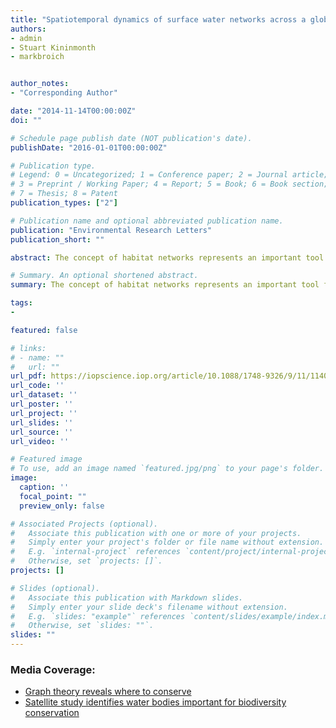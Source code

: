 ```yaml
---
title: "Spatiotemporal dynamics of surface water networks across a global biodiversity hotspot—implications for conservation"
authors:
- admin
- Stuart Kininmonth
- markbroich


author_notes:
- "Corresponding Author"

date: "2014-11-14T00:00:00Z"
doi: ""

# Schedule page publish date (NOT publication's date).
publishDate: "2016-01-01T00:00:00Z"

# Publication type.
# Legend: 0 = Uncategorized; 1 = Conference paper; 2 = Journal article;
# 3 = Preprint / Working Paper; 4 = Report; 5 = Book; 6 = Book section;
# 7 = Thesis; 8 = Patent
publication_types: ["2"]

# Publication name and optional abbreviated publication name.
publication: "Environmental Research Letters"
publication_short: ""

abstract: The concept of habitat networks represents an important tool for landscape conservation and management at regional scales. Previous studies simulated degradation of temporally fixed networks but few quantified the change in network connectivity from disintegration of key features that undergo naturally occurring spatiotemporal dynamics. This is particularly of concern for aquatic systems, which typically show high natural spatiotemporal variability. Here we focused on the Swan Coastal Plain, a bioregion that encompasses a global biodiversity hotspot in Australia with over 1500 water bodies of high biodiversity. Using graph theory, we conducted a temporal analysis of water body connectivity over 13 years of variable climate. We derived large networks of surface water bodies using Landsat data (1999–2011). We generated an ensemble of 278 potential networks at three dispersal distances approximating the maximum dispersal distance of different water dependent organisms. We assessed network connectivity through several network topology metrics and quantified the resilience of the network topology during wet and dry phases. We identified 'stepping stone' water bodies across time and compared our networks with theoretical network models with known properties. Results showed a highly dynamic seasonal pattern of variability in network topology metrics. A decline in connectivity over the 13 years was noted with potential negative consequences for species with limited dispersal capacity. The networks described here resemble theoretical scale-free models, also known as 'rich get richer' algorithm. The 'stepping stone' water bodies are located in the area around the Peel-Harvey Estuary, a Ramsar listed site, and some are located in a national park. Our results describe a powerful approach that can be implemented when assessing the connectivity for a particular organism with known dispersal distance. The approach of identifying the surface water bodies that act as 'stepping stone' over time may help prioritize surface water bodies that are essential for maintaining regional scale connectivity.

# Summary. An optional shortened abstract.
summary: The concept of habitat networks represents an important tool for landscape conservation and management at regional scales. Previous studies simulated degradation of temporally fixed networks but few quantified the change in network connectivity from disintegration of key features that undergo naturally occurring spatiotemporal dynamics.

tags:
- 

featured: false

# links:
# - name: ""
#   url: ""
url_pdf: https://iopscience.iop.org/article/10.1088/1748-9326/9/11/114012/meta
url_code: ''
url_dataset: ''
url_poster: ''
url_project: ''
url_slides: ''
url_source: ''
url_video: ''

# Featured image
# To use, add an image named `featured.jpg/png` to your page's folder. 
image:
  caption: ''
  focal_point: ""
  preview_only: false

# Associated Projects (optional).
#   Associate this publication with one or more of your projects.
#   Simply enter your project's folder or file name without extension.
#   E.g. `internal-project` references `content/project/internal-project/index.md`.
#   Otherwise, set `projects: []`.
projects: []

# Slides (optional).
#   Associate this publication with Markdown slides.
#   Simply enter your slide deck's filename without extension.
#   E.g. `slides: "example"` references `content/slides/example/index.md`.
#   Otherwise, set `slides: ""`.
slides: ""
---
```


### Media Coverage:
- <a href="https://www.linkedin.com/pulse/graph-theory-reveals-where-conserve-mirela-g-tulbure/">Graph theory reveals where to conserve</a>
- <a href="http://phys.org/news/2015-01-satellite-bodies-important-biodiversity.html">Satellite study identifies water bodies important for biodiversity conservation</a>